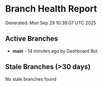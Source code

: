 # Branch Health Report
Generated: Mon Sep 29 10:39:07 UTC 2025

## Active Branches
- **main** - 14 minutes ago by Dashboard Bot

## Stale Branches (>30 days)
No stale branches found
